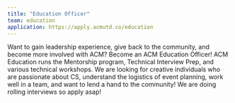 ```yaml
---
title: "Education Officer"
team: education
application: https://apply.acmutd.co/education
---
```


Want to gain leadership experience, give back to the community, and become more involved with ACM?
Become an ACM Education Officer! ACM Education runs the Mentorship program, Technical Interview Prep, and various technical workshops.
We are looking for creative individuals who are passionate about CS, understand the logistics of event planning, work well in a team, and want to lend a hand to the community!
We are doing rolling interviews so apply asap!
